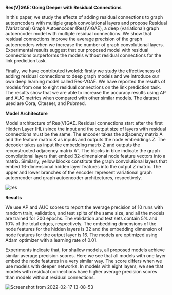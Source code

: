 **Res(V)GAE: Going Deeper with Residual Connections**

 In this paper, we study the effects
of adding residual connections to graph autoencoders with multiple graph convolutional layers and propose Residual (Variational) Graph Autoencoder (Res(V)GAE), a deep (variational) graph autoencoder model with multiple residual connections. We show that residual connections improve the average precision of the graph autoencoders when we increase the number of graph convolutional layers. Experimental results suggest that our proposed model with residual connections outperforms the models without residual connections for the link prediction task.

Finally, we have contributed twofold: firstly we study the effectiveness of adding residual connections to deep graph models and we introduce our own deep learning model called Res-VGAE. We have reported the results of models from one to eight residual connections on the link prediction task. The results show that  we are able to increase the accuracy results using AP and AUC metrics when compared with other similar models. The dataset used are Cora, Citeseer, and Pubmed.


**Model Architecture**

Model architecture of Res(V)GAE. Residual connections start after the first Hidden Layer (HL) since the input and the
output size of layers with residual connections must be the same. The encoder takes the adjacency matrix A and the feature matrix X as inputs and outputs
the node embeddings Z. The decoder takes as input the embedding matrix Z and outputs the reconstructed adjacency matrix Aˆ. The blocks in blue indicate
the graph convolutional layers that embed 32-dimensional node feature vectors into a matrix. Similarly, yellow blocks constitute the graph convolutional
layers that embed 16-dimensional hidden layer features into the output Z matrix. The upper and lower branches of the encoder represent variational graph
autoencoder and graph autoencoder architectures, respectively.

![res](https://user-images.githubusercontent.com/34435436/154451968-fe9a7345-e3c2-4d6f-8297-fdabf7625758.png)

**Results**

We use AP and AUC scores to report the average precision of 10 runs with random train, validation, and test splits of the same size, and all the models are trained for 200 epochs. The validation and test sets contain 5\% and 10\% of the total edges, respectively.
The embedding dimensions of the node features for the hidden layers is 32 and the embedding dimension of node features for the output layer is 16. The models are optimized using Adam optimizer with a learning rate of 0.01.

Experiments indicate that, for shallow models, all proposed models achieve similar average precision scores. Here we see that all models with one layer embed the node features in a very similar way. The score differs when we use models with deeper networks. In models with eight layers, we see that models with residual connections have higher average precision scores than models without residual connections.

![Screenshot from 2022-02-17 13-08-53](https://user-images.githubusercontent.com/34435436/154453727-c44014ab-7928-4c1a-a719-84e8546c7a28.png)

